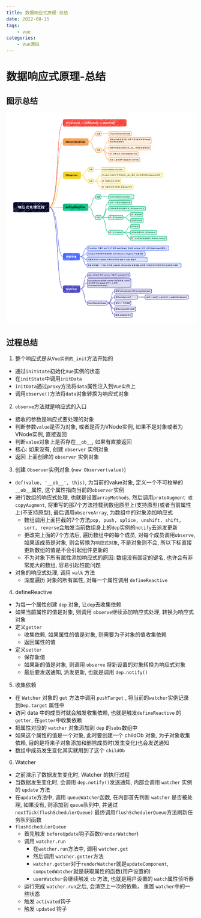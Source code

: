 ```yaml
---
title: 数据响应式原理-总结
date: 2022-08-15
tags:
    - vue
categories:
    - Vue源码
---
```


# 数据响应式原理-总结

## 图示总结
![总结](../images/watcher.png)

## 过程总结

1. 整个响应式是从`Vue实例的_init`方法开始的
  + 通过`initState`初始化`Vue`实例的状态
  + 在`initState`中调用`initData`
  + `initData`通过`proxy`方法将`data`属性注入到`Vue实例`上
  + 调用`observe()`方法将`data`对象转换为响应式对象
2. `observe`方法就是响应式的入口
  + 接收的参数是响应式要处理的对象
  + 判断参数`value`是否为对象, 或者是否为VNode实例, 如果不是对象或者为VNode实例, 直接返回
  + 判断`value`对象上是否存在`__ob__`, 如果有直接返回
  + 核心: 如果没有, 创建 `observer` 实例对象
  + 返回 上面创建的 `observer` 实例对象
3. 创建 `Observer`实例对象 (`new Observer(value)`)
  + `def(value, '__ob__', this)`, 为当前的value对象, 定义一个不可枚举的 `__ob__`属性, 这个属性指向当前的`observer`实例
  + 进行数组的响应式处理, 也就是设置`arrayMethods`, 然后调用`protoAugment 或 copyAugment`, 将重写的那7个方法挂载到数组原型上(支持原型)或者当前属性上(不支持原型), 最后调用`observeArray`, 为数组中的对象添加响应式
    - 数组调用上面拦截的7个方法`pop, push, splice, unshift, shift, sort, reverse`会触发当前数组身上的`dep`实例的`notify`去派发更新
    - 更改完上面的7个方法后, 遍历数组中的每个成员, 对每个成员调用`observe`, 如果该成员是对象, 则会转换为`响应式对象`, 不是对象则不会, 所以下标直接更新数组的值是不会引起组件更新的
    - 不为对象下所有属性添加响应式的原因: 数组没有固定的键名, 也许会有非常庞大的数组, 容易引起性能问题
  + 对象的响应式处理, 调用 `walk` 方法
    - 深度遍历 对象的所有属性, 对每一个属性调用 `defineReactive`
4. defineReactive
  + 为每一个属性创建 `dep` 对象, 让`dep`去收集依赖
  + 如果当前属性的值是对象, 则调用 `observe`继续添加响应式处理, 转换为响应式对象
  + 定义`getter`
    - 收集依赖, 如果属性的值是对象, 则需要为子对象的值收集依赖
    - 返回属性的值 
  + 定义`setter`
    - 保存新值
    - 如果新的值是对象, 则调用 `observe` 将新设置的对象转换为响应式对象
    - 最后要发送通知, 派发更新, 也就是调用 `dep.notify()`
5. 收集依赖
  + 在 `Watcher` 对象的 `get` 方法中调用 `pushTarget` , 将当前的`watcher`实例记录 到`Dep.target` 属性中
  + 访问 data 中的成员时就会触发收集依赖, 也就是触发`defineReactive` 的 `getter`, 在`getter`中收集依赖
  + 把属性对应的 `watcher` 对象添加到 `dep` 的`subs`数组中
  + 如果这个属性的值是一个对象, 此时要创建一个 childOb 对象, 为子对象收集依赖, 目的是将来子对象添加和删除成员时(发生变化)也会发送通知
  + 数组中成员发生变化其实就用到了这个 `childOb`
6. Watcher
  + 之前演示了数据发生变化时, Watcher 的执行过程
  + 当数据发生变化时, 会调用 `dep.notify()`发送通知, 内部会调用 `watcher` 实例的 `update` 方法
  + 在`update`方法中, 调用 `queueWatcher`函数, 在内部首先判断 `watcher` 是否被处理, 如果没有, 则添加到 `queue`队列中, 并通过 `nextTick(flushSchedulerQueue)` 最终调用`flushSchedulerQueue`方法刷新任务队列函数
  + `flushSchedulerQueue`
    - 首先触发 `beforeUpdate`钩子函数(`renderWatcher`)
    - 调用 `watcher.run`
      - 在`watcher.run`方法中, 调用 `watcher.get`
      - 然后调用 `watcher.getter`方法 
      - `watcher.getter`对于`renderWatcher`就是`updateComponent`, `computedWatcher`就是获取属性的函数(用户设置的)
      - `userWatcher`会继续触发 `cb` 方法, 也就是用户设置的 `watch`属性侦听器
    - 运行完成 `watcher.run`之后, 会清空上一次的依赖， 重置 `watcher`中的一些状态
    - 触发 `activated`钩子
    - 触发 `updated` 钩子
